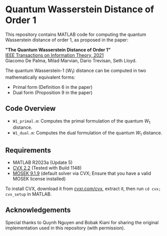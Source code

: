 # Quantum Wasserstein Distance of Order 1

This repository contains MATLAB code for computing the quantum Wasserstein distance of order 1, as proposed in the paper:

**"The Quantum Wasserstein Distance of Order 1"**  
[IEEE Transactions on Information Theory, 2021](https://ieeexplore.ieee.org/document/9420734)  
Giacomo De Palma, Milad Marvian, Dario Trevisan, Seth Lloyd.

The quantum Wasserstein-1 $(W_1)$ distance can be computed in two mathematically equivalent forms:
- Primal form (Definition 6 in the paper)
- Dual form (Proposition 9 in the paper)

## Code Overview

- `W1_primal.m`: Computes the primal formulation of the quantum $W_1$ distance.
- `W1_dual.m`: Computes the dual formulation of the quantum $W_1$ distance. 

## Requirements

- MATLAB R2023a (Update 5)
- [CVX 2.2](http://cvxr.com/cvx/) (Tested with Build 1148)
- [MOSEK 9.1.9](https://www.mosek.com/) (default solver via CVX; Ensure that you have a valid MOSEK license installed)

To install CVX, download it from [cvxr.com/cvx](http://cvxr.com/cvx/), extract it, then run `cd cvx; cvx_setup` in MATLAB.

## Acknowledgements

Special thanks to Quynh Nguyen and Bobak Kiani for sharing the original implementation used in this repository (with permission).

